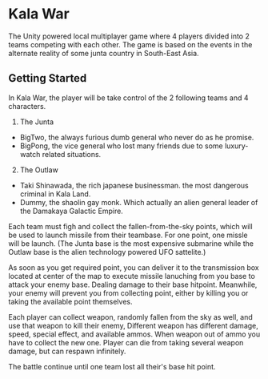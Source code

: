 # Kala War

The Unity powered local multiplayer game where 4 players divided into 2 teams competing with each other.
The game is based on the events in the alternate reality of some junta country in South-East Asia.

## Getting Started

In Kala War, the player will be take control of the 2 following teams and 4 characters.

1. The Junta
  * BigTwo, the always furious dumb general who never do as he promise.
  * BigPong, the vice general who lost many friends due to some luxury-watch related situations.

2. The Outlaw
  * Taki Shinawada, the rich japanese businessman. the most dangerous criminal in Kala Land.
  * Dummy, the shaolin gay monk. Which actually an alien general leader of the Damakaya Galactic Empire.

Each team must figh and collect the fallen-from-the-sky points, which will be used to launch missile from their teambase.
For one point, one missle will be launch.
(The Junta base is the most expensive submarine while the Outlaw base is the alien technology powered UFO sattelite.)

As soon as you get required point, you can deliver it to the transmission box located at center of the map to execute missile lanuching from you base to attack your enemy base. Dealing damage to their base hitpoint.
Meanwhile, your enemy will prevent you from collecting point, either by killing you or taking the available point themselves.

Each player can collect weapon, randomly fallen from the sky as well, and use that weapon to kill their enemy,
Different weapon has different damage, speed, special effect, and available ammos. When weapon out of ammo you have to collect the new one.
Player can die from taking several weapon damage, but can respawn infinitely.

The battle continue until one team lost all their's base hit point.
